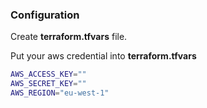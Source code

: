 
### Configuration

Create **terraform.tfvars** file.

Put your aws credential into **terraform.tfvars**

```sh
AWS_ACCESS_KEY=""
AWS_SECRET_KEY=""
AWS_REGION="eu-west-1"
```
